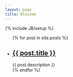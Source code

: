 ```yaml
---
layout: page
title: Blosoom
---
```

{% include JB/setup %}

<ul class="posts">
  {% for post in site.posts %}
      <li>
          <h2>
              <a href="{{ BASE_PATH }}{{ post.url }}">{{ post.title }}</a>
          </h2>
          <span> {{ post.description }} </span>
      </li>       
  {% endfor %}
</ul>

    

